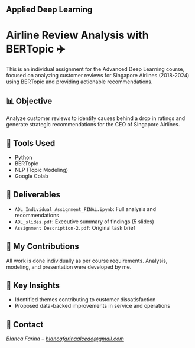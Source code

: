 ## Applied Deep Learning 
# Airline Review Analysis with BERTopic ✈️

This is an individual assignment for the Advanced Deep Learning course, focused on analyzing customer reviews for Singapore Airlines (2018-2024) using BERTopic and providing actionable recommendations.

## 📊 Objective
Analyze customer reviews to identify causes behind a drop in ratings and generate strategic recommendations for the CEO of Singapore Airlines.

## 🧠 Tools Used
- Python
- BERTopic
- NLP (Topic Modeling)
- Google Colab

## 🧩 Deliverables
- `ADL_Individual_Assignment_FINAL.ipynb`: Full analysis and recommendations
- `ADL_slides.pdf`: Executive summary of findings (5 slides)
- `Assignment Description-2.pdf`: Original task brief

## 📝 My Contributions
All work is done individually as per course requirements. Analysis, modeling, and presentation were developed by me.

## 📌 Key Insights
- Identified themes contributing to customer dissatisfaction
- Proposed data-backed improvements in service and operations

## 📎 Contact
*Blanca Farina* – *blancafarinaalcedo@gmail.com*
